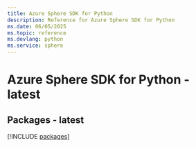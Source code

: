 ```yaml
---
title: Azure Sphere SDK for Python
description: Reference for Azure Sphere SDK for Python
ms.date: 06/05/2025
ms.topic: reference
ms.devlang: python
ms.service: sphere
---
```

# Azure Sphere SDK for Python - latest
## Packages - latest
[!INCLUDE [packages](sphere-index.md)]